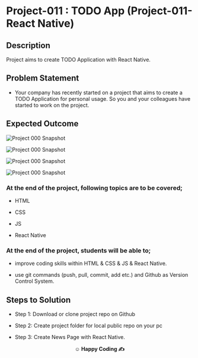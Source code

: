 # Project-011 : TODO App (Project-011-React Native)

## Description

Project aims to create TODO Application with React Native.

## Problem Statement

- Your company has recently started on a project that aims to create a TODO Application for personal usage. So you and your colleagues have started to work on the project.

## Expected Outcome

![Project 000 Snapshot](./images/001.png)

![Project 000 Snapshot](./images/002.png)

![Project 000 Snapshot](./images/003.png)

![Project 000 Snapshot](./images/004.png)

### At the end of the project, following topics are to be covered;

- HTML

- CSS

- JS

- React Native

### At the end of the project, students will be able to;

- improve coding skills within HTML & CSS & JS & React Native.

- use git commands (push, pull, commit, add etc.) and Github as Version Control System.

## Steps to Solution

- Step 1: Download or clone project repo on Github

- Step 2: Create project folder for local public repo on your pc

- Step 3: Create News Page with React Native.

**<p align="center">&#9786; Happy Coding &#9997;</p>**

